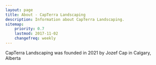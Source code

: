 ```yaml
---
layout: page
title: About - CapTerra Landscaping
description: Information about CapTerra Landscaping.
sitemap:
    priority: 0.7
    lastmod: 2017-11-02
    changefreq: weekly
---
```




CapTerra Landscaping was founded in 2021 by Jozef Cap in Calgary, Alberta
